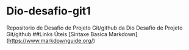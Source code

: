 # Dio-desafio-git1
Repositorio de Desafio de Projeto Git/github da Dio
Desafio de Projeto Git/github
##Links Úteis
[Sintaxe Basica Markdown] (https://www.markdownguide.org/)
